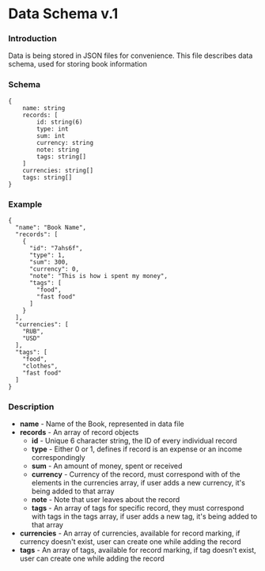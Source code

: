 # Data Schema v.1



### Introduction
Data is being stored in JSON files for convenience. This file describes data schema, used for storing book information

### Schema
```
{
    name: string
    records: [
        id: string(6)
        type: int
        sum: int
        currency: string
        note: string
        tags: string[]
    ]
    currencies: string[]
    tags: string[]
}
```

### Example
```
{
  "name": "Book Name",
  "records": [
    {
      "id": "7ahs6f",
      "type": 1,
      "sum": 300,
      "currency": 0,
      "note": "This is how i spent my money",
      "tags": [
        "food",
        "fast food"
      ]
    }
  ],
  "currencies": [
    "RUB",
    "USD"
  ],
  "tags": [
    "food",
    "clothes",
    "fast food"
  ]
}
```

### Description
+ **name** - Name of the Book, represented in data file
+ **records** - An array of record objects
    + **id** - Unique 6 character string, the ID of every individual record
    + **type** - Either 0 or 1, defines if record is an expense or an income correspondingly
    + **sum** - An amount of money, spent or received
    + **currency** - Currency of the record, must correspond with of the elements in the currencies array, if user adds a new currency, it's being added to that array
    + **note** - Note that user leaves about the record
    + **tags** - An array of tags for specific record, they must correspond with tags in the tags array, if user adds a new tag, it's being added to that array
+ **currencies** - An array of currencies, available for record marking, if currency doesn't exist, user can create one while adding the record
+ **tags** - An array of tags, available for record marking, if tag doesn't exist, user can create one while adding the record
